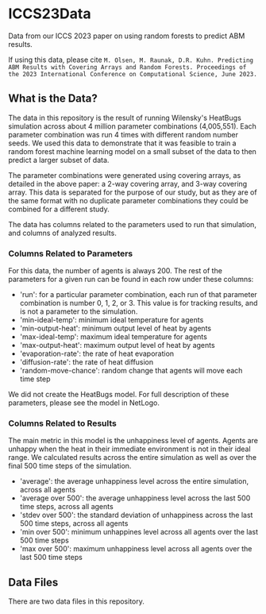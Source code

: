 # ICCS23Data
Data from our ICCS 2023 paper on using random forests to predict ABM results.

If using this data, please cite `M. Olsen, M. Raunak, D.R. Kuhn. Predicting ABM Results with Covering Arrays and Random Forests. Proceedings of the 2023 International Conference on Computational Science, June 2023.`

## What is the Data?

The data in this repository is the result of running Wilensky's HeatBugs simulation across about 4 million parameter combinations (4,005,551). Each parameter combination was run 4 times with different random number seeds. We used this data to demonstrate that it was feasible to train a random forest machine learning model on a small subset of the data to then predict a larger subset of data.

The parameter combinations were generated using covering arrays, as detailed in the above paper: a 2-way covering array, and 3-way covering array. This data is separated for the purpose of our study, but as they are of the same format with no duplicate parameter combinations they could be combined for a different study.

The data has columns related to the parameters used to run that simulation, and columns of analyzed results.

### Columns Related to Parameters

For this data, the number of agents is always 200. The rest of the parameters for a given run can be found in each row under these columns:

* 'run': for a particular parameter combination, each run of that parameter combination is number 0, 1, 2, or 3. This value is for tracking results, and is not a parameter to the simulation.
* 'min-ideal-temp': minimum ideal temperature for agents
* 'min-output-heat': minimum output level of heat by agents
* 'max-ideal-temp': maximum ideal temperature for agents
* 'max-output-heat': maximum output level of heat by agents
* 'evaporation-rate': the rate of heat evaporation
* 'diffusion-rate': the rate of heat diffusion
* 'random-move-chance': random change that agents will move each time step

We did not create the HeatBugs model. For full description of these parameters, please see the model in NetLogo.

### Columns Related to Results

The main metric in this model is the unhappiness level of agents. Agents are unhappy when the heat in their immediate environment is not in their ideal range. We calculated results across the entire simulation as well as over the final 500 time steps of the simulation.

*   'average': the average unhappiness level across the entire simulation, across all agents
*   'average over 500': the average unhappiness level across the last 500 time steps, across all agents
*   'stdev over 500': the standard deviation of unhappiness across the last 500 time steps, across all agents
*   'min over 500': minimum unhappines level across all agents over the last 500 time steps
*   'max over 500': maximum unhappiness level across all agents over the last 500 time steps

## Data Files

There are two data files in this repository.
